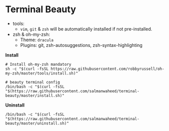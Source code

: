 # Terminal Beauty

* tools:
  * `vim`, `git` & `zsh` will be automatically installed if not pre-installed.
* zsh & oh-my-zsh:
  * Theme: `dracula`
  * Plugins: git, zsh-autosuggestions, zsh-syntax-highlighting

**Install**

```
# Install oh-my-zsh mandatory
sh -c "$(curl -fsSL https://raw.githubusercontent.com/robbyrussell/oh-my-zsh/master/tools/install.sh)"

# beauty terminal config
/bin/bash -c "$(curl -fsSL "$(https://raw.githubusercontent.com/salmanwaheed/terminal-beauty/master/install.sh)"
```

**Uninstall**

```
/bin/bash -c "$(curl -fsSL "$(https://raw.githubusercontent.com/salmanwaheed/terminal-beauty/master/uninstall.sh)"
```
